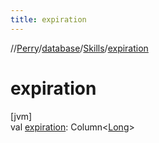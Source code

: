 ```yaml
---
title: expiration
---
```

//[Perry](../../../index.html)/[database](../index.html)/[Skills](index.html)/[expiration](expiration.html)



# expiration



[jvm]\
val [expiration](expiration.html): Column<[Long](https://kotlinlang.org/api/latest/jvm/stdlib/kotlin/-long/index.html)>




